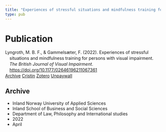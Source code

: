 ```yaml
---
title: "Experiences of stressful situations and mindfulness training for persons with visual impairment"
type: pub
---
```

<h1>Publication</h1>
<article id="csl-bib-container-ESA96ZYR" class="csl-bib-container">
  <div class="csl-bib-body" style="line-height: 1.35; padding-left: 1em; text-indent:-1em;">
  <div class="csl-entry">Lyngroth, M. B. F., &amp; Gammels&#xE6;ter, F. (2022). Experiences of stressful situations and mindfulness training for persons with visual impairment. <i>The British Journal of Visual Impairment</i>. <a href="https://doi.org/10.1177/02646196211067361">https://doi.org/10.1177/02646196211067361</a></div>
</div>
  <div class="csl-bib-buttons">
    <a href="#taxonomy-article-ESA96ZYR" class="csl-bib-button">Archive</a>
    <a href="https://app.cristin.no/results/show.jsf?id=2018432" alt="Cristin URL" class="csl-bib-button">Cristin</a>
    <a href="http://zotero.org/groups/5022929/items/ESA96ZYR" alt="Zotero URL" class="csl-bib-button">Zotero</a>
    <a href="https://journals.sagepub.com/doi/pdf/10.1177/02646196211067361" class="csl-bib-button">Unpaywall</a>
  </div>
  <div id="csl-bib-meta-container-ESA96ZYR"></div>
</article>
<div id="csl-bib-meta-ESA96ZYR" class="csl-bib-meta">
  <article id="taxonomy-article-ESA96ZYR" class="taxonomy-article">
    <h1>Archive</h1>
    <ul>
      <li>Inland Norway University of Applied Sciences</li>
      <li>Inland School of Business and Social Sciences</li>
      <li>Department of Law, Philosophy and International studies</li>
      <li>2022</li>
      <li>April</li>
    </ul>
  </article>
</div>
